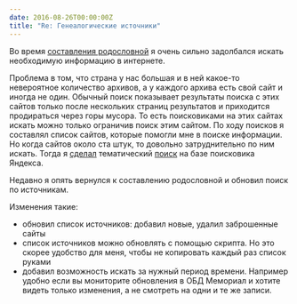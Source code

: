 ```yaml
---
date: 2016-08-26T00:00:00Z
title: "Re: Генеалогические источники"
---
```


Во время [составления родословной](/2014/04/03/genealogic-tree.html) я очень сильно задолбался
искать необходимую информацию в интернете.

Проблема в том, что страна у нас большая и в ней какое-то невероятное количество
архивов, а у каждого архива есть свой сайт и иногда не один. Обычный поиск
показывает результаты поиска с этих сайтов только после нескольких страниц
результатов и приходится продираться через горы мусора. То есть поисковиками на
этих сайтах искать можно только ограничив поиск этим сайтом. По ходу поисков я
составлял список сайтов, которые помогли мне в поиске информации. Но когда
сайтов около ста штук, то довольно затруднительно по ним искать. Тогда я
[сделал](/2014/12/18/genealogic-sources.html) тематический
[поиск](https://bronevichok.ru/sources) на базе поисковика Яндекса.

Недавно я опять вернулся к составлению родословной и обновил поиск по
источникам.

Изменения такие:

- обновил список источников: добавил новые, удалил заброшенные сайты
- список источников можно обновлять с помощью скрипта. Но это скорее удобство
для меня, чтобы не копировать каждый раз список руками
- добавил возможность искать за нужный период времени. Например удобно если вы
мониторите обновления в ОБД Мемориал и хотите видеть только изменения, а не
смотреть на одни и те же записи.
